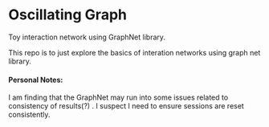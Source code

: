 # Oscillating Graph
Toy interaction network using GraphNet library.

This repo is to just explore the basics of interation networks using graph net library.
#### Personal Notes: 
I am finding that the GraphNet may run into some issues related to consistency of results(?) . I suspect I need to ensure sessions are reset consistently. 

